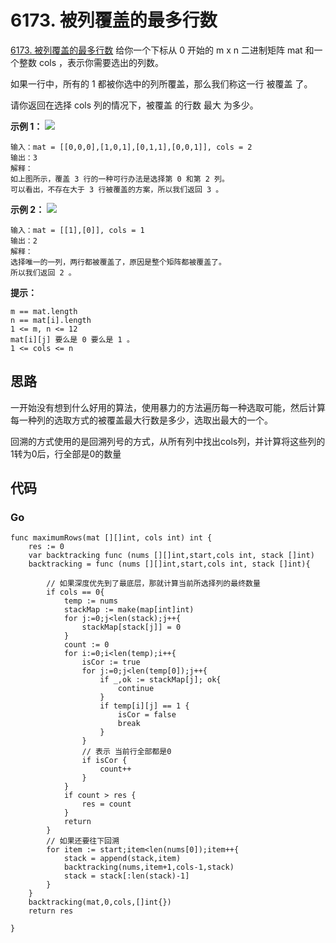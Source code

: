# 6173. 被列覆盖的最多行数
[6173. 被列覆盖的最多行数](https://leetcode.cn/problems/maximum-rows-covered-by-columns/)
给你一个下标从 0 开始的 m x n 二进制矩阵 mat 和一个整数 cols ，表示你需要选出的列数。

如果一行中，所有的 1 都被你选中的列所覆盖，那么我们称这一行 被覆盖 了。

请你返回在选择 cols 列的情况下，被覆盖 的行数 最大 为多少。

**示例 1：**
![](https://assets.leetcode.com/uploads/2022/07/14/rowscovered.png)
```
输入：mat = [[0,0,0],[1,0,1],[0,1,1],[0,0,1]], cols = 2
输出：3
解释：
如上图所示，覆盖 3 行的一种可行办法是选择第 0 和第 2 列。
可以看出，不存在大于 3 行被覆盖的方案，所以我们返回 3 。
```
**示例 2：**
![](https://assets.leetcode.com/uploads/2022/07/14/rowscovered2.png)
```
输入：mat = [[1],[0]], cols = 1
输出：2
解释：
选择唯一的一列，两行都被覆盖了，原因是整个矩阵都被覆盖了。
所以我们返回 2 。
```
**提示：**
```
m == mat.length
n == mat[i].length
1 <= m, n <= 12
mat[i][j] 要么是 0 要么是 1 。
1 <= cols <= n
```
## 思路
一开始没有想到什么好用的算法，使用暴力的方法遍历每一种选取可能，然后计算每一种列的选取方式的被覆盖最大行数是多少，选取出最大的一个。

回溯的方式使用的是回溯列号的方式，从所有列中找出cols列，并计算将这些列的1转为0后，行全部是0的数量

## 代码
### Go
```golang
func maximumRows(mat [][]int, cols int) int {
    res := 0
    var backtracking func (nums [][]int,start,cols int, stack []int)
    backtracking = func (nums [][]int,start,cols int, stack []int){

        // 如果深度优先到了最底层，那就计算当前所选择列的最终数量
        if cols == 0{
            temp := nums
            stackMap := make(map[int]int)
            for j:=0;j<len(stack);j++{
                stackMap[stack[j]] = 0
            }
            count := 0
            for i:=0;i<len(temp);i++{
                isCor := true
                for j:=0;j<len(temp[0]);j++{
                    if _,ok := stackMap[j]; ok{
                        continue
                    }
                    if temp[i][j] == 1 {
                        isCor = false
                        break
                    }
                }
                // 表示 当前行全部都是0
                if isCor {
                    count++
                }
            }
            if count > res {
                res = count
            }
            return
        }
        // 如果还要往下回溯
        for item := start;item<len(nums[0]);item++{
            stack = append(stack,item)
            backtracking(nums,item+1,cols-1,stack)
            stack = stack[:len(stack)-1]
        }
    }
    backtracking(mat,0,cols,[]int{})
    return res

}
```